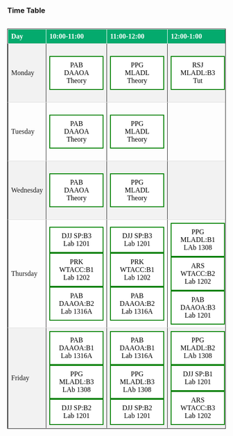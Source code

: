 <!DOCTYPE html>
<html>
<head>
<style>
div
{
font-family: "Times New Roman", Times, serif;
}
a:link, a:visited {
  background-color: white;
  color: black;
  border: 2px solid green;
  padding: 10px 20px;
  text-align: center;
  text-decoration: none;
  display: inline-block;
}

a:hover, a:active {
  background-color: green;
  color: white;
}
table, th, td {
  border: 1px solid;
}
table {
  width: 100%;
}
table {
  border-collapse: collapse;
}
table {
  border: 1px solid;
}
table {
  width: 100%;
}

th {
  height: 50px;
}
tr:nth-child(even) {background-color: #f2f2f2;}
th {
  background-color: #04AA6D;
  color: white;
}

td {
  text-align: center;
}
th {
  text-align: left;
}
th, td {
  padding: 7px;
  text-align: left;
}
tr:hover {background-color: coral;}
th, td {
  border-bottom: 1px solid #ddd;
}
</style>
</head>

<body>

  <h3>Time Table </h3>
<div style="overflow-x:auto;">
  <table>
  <tr>
    <th>Day</th>
    <th>10:00-11:00</th>
   <th>11:00-12:00</th>
    <th>12:00-1:00</th>
    <th>1:00-2:00</th>
    <th>2:00-3:00</th>
    <th>3:00-4:00</th>
    <th>4:00-5:00</th>
   <th>5:00-6:00</th>
  </tr>
  <tr>
    <td>Monday</td>
    <td><a href="https://meet.google.com/apr-rqcy-wnt" target="_blank">PAB DAAOA Theory </a></td>
    <td><a href="http://meet.google.com/pjc-dckf-vka" target="_blank">PPG MLADL Theory </a></td>
    <td><a href="https://meet.google.com/yko-bysx-ksm" target="_blank">RSJ MLADL:B3 Tut</a></td>
    <td><a href="https://meet.google.com/vsi-duid-upf" target="_blank">PSD WTACC:B3 Tut</a> <br> <a href="https://meet.google.com/apr-rqcy-wnt" target="_blank">PABDAAOA:B2 Tut</td>
  <td> <a href="https://meet.google.com/yko-bysx-ksm" target="_blank">RSJ MLADL:B1 Tut </a></td>
  <td><a href="https://meet.google.com/cez-ztbd-vdn" target="_blank"> ARS WTACC Theory </a></td>
   <td><a href="https://meet.google.com/azd-rpcy-stn" target="_blank"> DJJ SP Theory </a></td>
<td></td>
  </tr>
  <tr>
    <td>Tuesday</td>
    <td><a href="https://meet.google.com/apr-rqcy-wnt" target="_blank">PAB DAAOA Theory </a></td>
    <td><a href="http://meet.google.com/pjc-dckf-vka" target="_blank">PPG MLADL Theory </a></td>
    <td></td>
    <td> <a href="https://meet.google.com/apr-rqcy-wnt" target="_blank">PAB DAAOA:B1 Tut</a><br><a href="https://meet.google.com/vsi-duid-upf" target="_blank">PSD WTACC:B2 Tut</a></td>
     <td><a href="https://meet.google.com/yko-bysx-ksm" target="_blank">RSJ MLADL:B2 Tut</a></td>    
     <td><a href="https://meet.google.com/cez-ztbd-vdn" target="_blank"> ARS WTACC Theory </a></td>
   <td><a href="https://meet.google.com/azd-rpcy-stn" target="_blank"> DJJ SP Theory </a></td>
    <td><a href="https://meet.google.com/azd-rpcy-stn" target="_blank"> DJJ SP Theory </a></td>
  </tr>
    <tr>
      <td>Wednesday</td>
      <td><a href="https://meet.google.com/apr-rqcy-wnt" target="_blank">PAB DAAOA Theory </a></td>
    <td><a href="http://meet.google.com/pjc-dckf-vka" target="_blank">PPG MLADL Theory </a></td>
    <td></td>
      <td><a href="https://meet.google.com/yko-bysx-ksm" target="_blank">RSJ MLADL:B1 Tut</a><br><a href="https://meet.google.com/apr-rqcy-wnt" target="_blank">PAB DAAOA:B3 Tut</a></td>  
      <td></td>
      <td><a href="https://meet.google.com/cez-ztbd-vdn" target="_blank"> ARS WTACC Theory </a></td>
      <td></td>
      <td></td>
    </tr>
    <tr>
      <td>Thursday</td>
      <td>
        <a href="https://meet.google.com/azd-rpcy-stn" target="_blank"> DJJ SP:B3 Lab 1201</a>
        <br>
        <a href="https://meet.google.com/uer-fwau-ywy" target="_blank"> PRK WTACC:B1 Lab 1202 </a>
        <br>
        <a href="https://meet.google.com/apr-rqcy-wnt" target="_blank">PAB DAAOA:B2 Lab 1316A</a>
      </td>
      <td>
        <a href="https://meet.google.com/azd-rpcy-stn" target="_blank"> DJJ SP:B3 Lab 1201</a>
        <br>
        <a href="https://meet.google.com/uer-fwau-ywy" target="_blank"> PRK WTACC:B1 Lab 1202 </a>
        <br>
        <a href="https://meet.google.com/apr-rqcy-wnt" target="_blank">PAB DAAOA:B2 Lab 1316A</a>
      </td>
      <td>
        <a href="http://meet.google.com/pjc-dckf-vka" target="_blank">PPG MLADL:B1 LAb 1308 </a>
        <br>
        <a href="https://meet.google.com/cez-ztbd-vdn" target="_blank"> ARS WTACC:B2 Lab 1202 </a>
        <br>
        <a href="https://meet.google.com/apr-rqcy-wnt" target="_blank">PAB DAAOA:B3 Lab 1201</a> </td>
        <td>
        <a href="http://meet.google.com/pjc-dckf-vka" target="_blank">PPG MLADL:B1 LAb 1308 </a>
        <br>
        <a href="https://meet.google.com/cez-ztbd-vdn" target="_blank"> ARS WTACC:B2 Lab 1202 </a>
        <br>
          <a href="https://meet.google.com/apr-rqcy-wnt" target="_blank">PAB DAAOA:B3 Lab 1201</a> </td>
<td></td>
<td></td>
<td></td>
<td></td>
    </tr>
    <tr>
      <td> Friday</td>
      <td>
          <a href="https://meet.google.com/apr-rqcy-wnt" target="_blank">PAB DAAOA:B1 Lab 1316A</a>
           <br>
        <a href="http://meet.google.com/pjc-dckf-vka" target="_blank">PPG MLADL:B3 LAb 1308 </a>
        <br>
        <a href="https://meet.google.com/azd-rpcy-stn" target="_blank"> DJJ SP:B2 Lab 1201</a>
      </td>
      <td><a href="https://meet.google.com/apr-rqcy-wnt" target="_blank">PAB DAAOA:B1 Lab 1316A</a>
           <br>
        <a href="http://meet.google.com/pjc-dckf-vka" target="_blank">PPG MLADL:B3 LAb 1308 </a>
        <br>
        <a href="https://meet.google.com/azd-rpcy-stn" target="_blank"> DJJ SP:B2 Lab 1201</a>
      </td>
        <td>
          <a href="http://meet.google.com/pjc-dckf-vka" target="_blank">PPG MLADL:B2 LAb 1308 </a>
            <br>
       <a href="https://meet.google.com/azd-rpcy-stn" target="_blank"> DJJ SP:B1 Lab 1201</a>
        <br>
        <a href="https://meet.google.com/cez-ztbd-vdn" target="_blank"> ARS WTACC:B3 Lab 1202 </a></td>
      <td>
        <a href="http://meet.google.com/pjc-dckf-vka" target="_blank">PPG MLADL:B2 LAb 1308 </a>
      <br>
       <a href="https://meet.google.com/azd-rpcy-stn" target="_blank"> DJJ SP:B1 Lab 1201</a>
        <br>
        <a href="https://meet.google.com/cez-ztbd-vdn" target="_blank"> ARS WTACC:B3 Lab 1202 </a></td>
<td></td>
<td></td>
<td></td>
<td></td>
    </tr>
</table>
</div>

</body>
</html>
